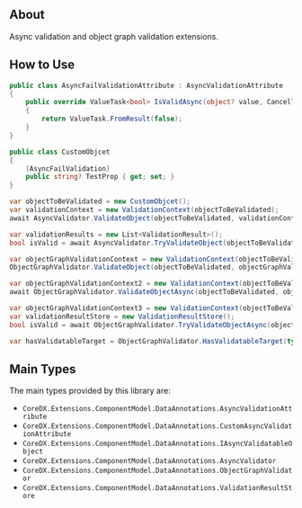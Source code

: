 ## About
Async validation and object graph validation extensions.

## How to Use
``` csharp
public class AsyncFailValidationAttribute : AsyncValidationAttribute
{
    public override ValueTask<bool> IsValidAsync(object? value, CancellationToken cancellationToken = default)
    {
        return ValueTask.FromResult(false);
    }
}

public class CustomObjcet
{
    [AsyncFailValidation]
    public string? TestProp { get; set; }
}

var objectToBeValidated = new CustomObjcet();
var validationContext = new ValidationContext(objectToBeValidated);
await AsyncValidator.ValidateObject(objectToBeValidated, validationContext, true);

var validationResults = new List<ValidationResult>();
bool isValid = await AsyncValidator.TryValidateObject(objectToBeValidated, validationContext, validationResults, true);

var objectGraphValidationContext = new ValidationContext(objectToBeValidated);
ObjectGraphValidator.ValidateObject(objectToBeValidated, objectGraphValidationContext, AsyncValidationBehavior.TrySynchronously, true);

var objectGraphValidationContext2 = new ValidationContext(objectToBeValidated);
await ObjectGraphValidator.ValidateObjectAsync(objectToBeValidated, objectGraphValidationContext2, true);

var objectGraphValidationContext3 = new ValidationContext(objectToBeValidated);
var validationResultStore = new ValidationResultStore();
bool isValid = await ObjectGraphValidator.TryValidateObjectAsync(objectToBeValidated, objectGraphValidationContext3, validationResultStore, true);

var hasValidatableTarget = ObjectGraphValidator.HasValidatableTarget(typeof(CustomObjcet));
```

## Main Types
The main types provided by this library are:
* `CoreDX.Extensions.ComponentModel.DataAnnotations.AsyncValidationAttribute`
* `CoreDX.Extensions.ComponentModel.DataAnnotations.CustomAsyncValidationAttribute`
* `CoreDX.Extensions.ComponentModel.DataAnnotations.IAsyncValidatableObject`
* `CoreDX.Extensions.ComponentModel.DataAnnotations.AsyncValidator`
* `CoreDX.Extensions.ComponentModel.DataAnnotations.ObjectGraphValidator`
* `CoreDX.Extensions.ComponentModel.DataAnnotations.ValidationResultStore`